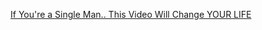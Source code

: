 [If You're a Single Man.. This Video Will Change YOUR LIFE](https://www.youtube.com/watch?v=1KxLcZxN1kU&list=WL&index=15&t=18s "If You're a Single Man.. This Video Will Change YOUR LIFE")